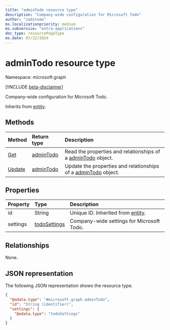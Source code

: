 ```yaml
---
title: "adminTodo resource type"
description: "Company-wide configuration for Microsoft Todo"
author: "zadinsmo"
ms.localizationpriority: medium
ms.subservice: "entra-applications"
doc_type: resourcePageType
ms.date: 07/22/2024
---
```


# adminTodo resource type

Namespace: microsoft.graph

[!INCLUDE [beta-disclaimer](../../includes/beta-disclaimer.md)]

Company-wide configuration for Microsoft Todo.


Inherits from [entity](../resources/entity.md).

## Methods
|Method|Return type|Description|
|:---|:---|:---|
|[Get](../api/admintodo-get.md)|[adminTodo](../resources/admintodo.md)|Read the properties and relationships of a [adminTodo](../resources/admintodo.md) object.|
|[Update](../api/admintodo-update.md)|[adminTodo](../resources/admintodo.md)|Update the properties and relationships of a [adminTodo](../resources/admintodo.md) object.|

## Properties
|Property|Type|Description|
|:---|:---|:---|
|id|String|Unique ID. Inherited from [entity](../resources/entity.md).|
|settings|[todoSettings](../resources/todosettings.md)|Company-wide settings for Microsoft Todo.|

## Relationships
None.

## JSON representation
The following JSON representation shows the resource type.
<!-- {
  "blockType": "resource",
  "keyProperty": "id",
  "@odata.type": "microsoft.graph.adminTodo",
  "baseType": "microsoft.graph.entity",
  "openType": false
}
-->
``` json
{
  "@odata.type": "#microsoft.graph.adminTodo",
  "id": "String (identifier)",
  "settings": {
    "@odata.type": "todoSettings"
  }
}
```

